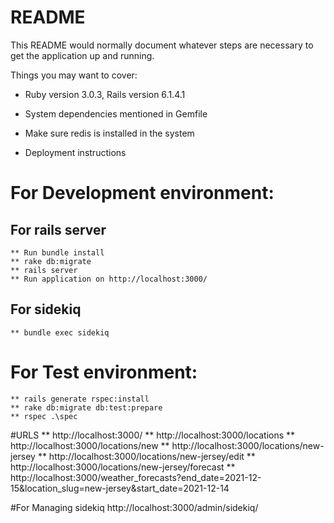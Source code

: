 # README

This README would normally document whatever steps are necessary to get the
application up and running.

Things you may want to cover:

* Ruby version 3.0.3, Rails version 6.1.4.1

* System dependencies mentioned in Gemfile
* Make sure redis is installed in the system

* Deployment instructions


# For Development environment:

## For rails server
	** Run bundle install
	** rake db:migrate
	** rails server
	** Run application on http://localhost:3000/

## For sidekiq
	** bundle exec sidekiq


# For Test environment:
	** rails generate rspec:install
	** rake db:migrate db:test:prepare
	** rspec .\spec


#URLS
** http://localhost:3000/
** http://localhost:3000/locations
** http://localhost:3000/locations/new
** http://localhost:3000/locations/new-jersey
** http://localhost:3000/locations/new-jersey/edit 
** http://localhost:3000/locations/new-jersey/forecast
** http://localhost:3000/weather_forecasts?end_date=2021-12-15&location_slug=new-jersey&start_date=2021-12-14

#For Managing sidekiq
http://localhost:3000/admin/sidekiq/